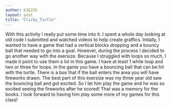 ```yaml
---
author: KJEZ35
layout: post
title: "Clicky_Turtle"
---
```


With this activity I really put some time into it. I spent a whole day looking at old code I submitted and watched videos 
to help create graffics. Intially, I wanted to have a game that had a vertical blocks dropping and a bouncy ball that needed
to go into a goal. However, during the process I decided to go another way with the exersize. Because I struggled with 
loops so much, I made it point to use them a lot in this game. I have at least 1 while loop and two or three for loops. 
In the game you have a bouncing ball that can be hit with the turtle. There is a box that if the ball enters the area 
you will have fireworks drawn. The best part of this exersize was my three year old saw the bouncing ball and got excited. 
So I let him play the game and he was so excited seeing the fireworks after he scored! That was a memory for the books. I 
look forward to having him play some more of my games for this class!
